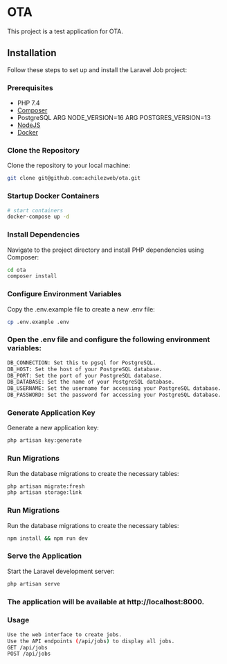 # OTA

This project is a test application for OTA.

## Installation

Follow these steps to set up and install the Laravel Job project:

### Prerequisites

- PHP 7.4
- [Composer](https://getcomposer.org/)
- PostgreSQL 
ARG NODE_VERSION=16
ARG POSTGRES_VERSION=13
- [NodeJS](https://nodejs.org/en/)
- [Docker](https://www.docker.com/products/docker-desktop)

### Clone the Repository

Clone the repository to your local machine:

```bash
git clone git@github.com:achilezweb/ota.git
```

### Startup Docker Containers

```bash
# start containers
docker-compose up -d
```

### Install Dependencies
Navigate to the project directory and install PHP dependencies using Composer:

```bash
cd ota
composer install
```

### Configure Environment Variables
Copy the .env.example file to create a new .env file:

```bash
cp .env.example .env
```

### Open the .env file and configure the following environment variables:

```bash
DB_CONNECTION: Set this to pgsql for PostgreSQL.
DB_HOST: Set the host of your PostgreSQL database.
DB_PORT: Set the port of your PostgreSQL database.
DB_DATABASE: Set the name of your PostgreSQL database.
DB_USERNAME: Set the username for accessing your PostgreSQL database.
DB_PASSWORD: Set the password for accessing your PostgreSQL database.
```

### Generate Application Key
Generate a new application key:

```bash
php artisan key:generate
```

### Run Migrations
Run the database migrations to create the necessary tables:

```bash
php artisan migrate:fresh 
php artisan storage:link
```

### Run Migrations
Run the database migrations to create the necessary tables:

```bash
npm install && npm run dev
```

### Serve the Application
Start the Laravel development server:

```bash
php artisan serve
```

### The application will be available at http://localhost:8000.

### Usage
```bash
Use the web interface to create jobs.
Use the API endpoints (/api/jobs) to display all jobs.
GET /api/jobs
POST /api/jobs
```
